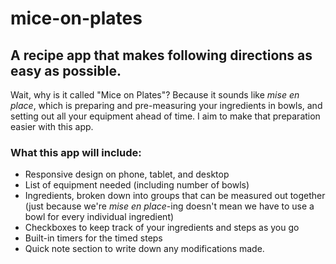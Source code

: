 # mice-on-plates
## A recipe app that makes following directions as easy as possible.

Wait, why is it called "Mice on Plates"? Because it sounds like *mise en place*, which is preparing and pre-measuring your ingredients in bowls, and setting out all your equipment ahead of time. I aim to make that preparation easier with this app.

### What this app will include:
- Responsive design on phone, tablet, and desktop
- List of equipment needed (including number of bowls)
- Ingredients, broken down into groups that can be measured out together (just because we're *mise en place*-ing doesn't mean we have to use a bowl for every individual ingredient)
- Checkboxes to keep track of your ingredients and steps as you go
- Built-in timers for the timed steps
- Quick note section to write down any modifications made.